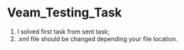 # Veam_Testing_Task
1. I solved first task from sent task;
2. .xml file should be changed depending your file location.
